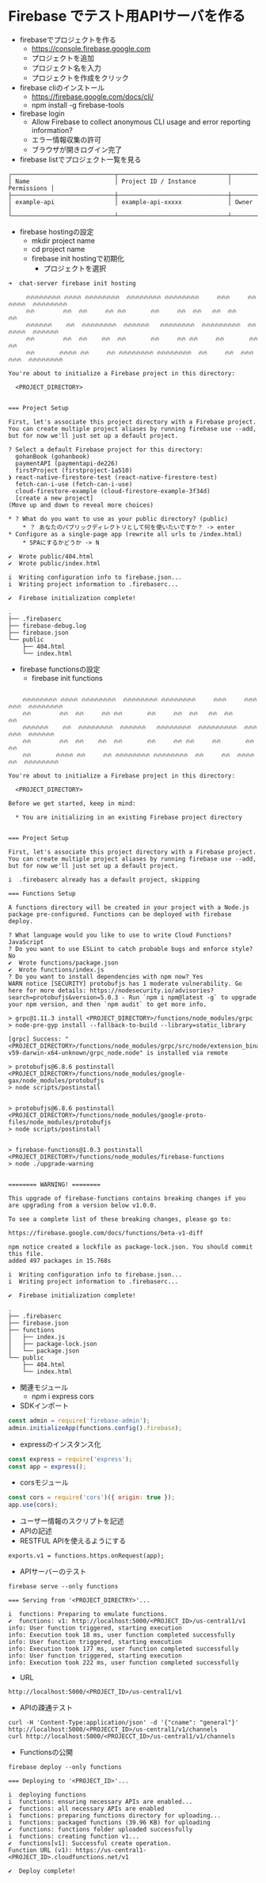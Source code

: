 # Firebase でテスト用APIサーバを作る

* firebaseでプロジェクトを作る
    * https://console.firebase.google.com
    * プロジェクトを追加
    * プロジェクト名を入力
    * プロジェクトを作成をクリック
* firebase cliのインストール
    * https://firebase.google.com/docs/cli/
    * npm install -g firebase-tools
* firebase login
    * Allow Firebase to collect anonymous CLI usage and error reporting information?
    * エラー情報収集の許可
    * ブラウザが開きログイン完了
* firebase listでプロジェクト一覧を見る
```
┌─────────────────────────────┬───────────────────────────────┬─────────────┐
│ Name                        │ Project ID / Instance         │ Permissions │
├─────────────────────────────┼───────────────────────────────┼─────────────┤
│ example-api                 │ example-api-xxxxx             │ Owner       │
└─────────────────────────────┴───────────────────────────────┴─────────────┘
```
* firebase hostingの設定
    * mkdir project name
    * cd project name
    * firebase init hostingで初期化
        * プロジェクトを選択
```
➜  chat-server firebase init hosting

     🔥🔥🔥🔥🔥🔥🔥🔥 🔥🔥🔥🔥 🔥🔥🔥🔥🔥🔥🔥🔥  🔥🔥🔥🔥🔥🔥🔥🔥 🔥🔥🔥🔥🔥🔥🔥🔥     🔥🔥🔥     🔥🔥🔥🔥🔥🔥  🔥🔥🔥🔥🔥🔥🔥🔥
     🔥🔥        🔥🔥  🔥🔥     🔥🔥 🔥🔥       🔥🔥     🔥🔥  🔥🔥   🔥🔥  🔥🔥       🔥🔥
     🔥🔥🔥🔥🔥🔥    🔥🔥  🔥🔥🔥🔥🔥🔥🔥🔥  🔥🔥🔥🔥🔥🔥   🔥🔥🔥🔥🔥🔥🔥🔥  🔥🔥🔥🔥🔥🔥🔥🔥🔥  🔥🔥🔥🔥🔥🔥  🔥🔥🔥🔥🔥🔥
     🔥🔥        🔥🔥  🔥🔥    🔥🔥  🔥🔥       🔥🔥     🔥🔥 🔥🔥     🔥🔥       🔥🔥 🔥🔥
     🔥🔥       🔥🔥🔥🔥 🔥🔥     🔥🔥 🔥🔥🔥🔥🔥🔥🔥🔥 🔥🔥🔥🔥🔥🔥🔥🔥  🔥🔥     🔥🔥  🔥🔥🔥🔥🔥🔥  🔥🔥🔥🔥🔥🔥🔥🔥

You're about to initialize a Firebase project in this directory:

  <PROJECT_DIRECTORY>


=== Project Setup

First, let's associate this project directory with a Firebase project.
You can create multiple project aliases by running firebase use --add,
but for now we'll just set up a default project.

? Select a default Firebase project for this directory:
  gohanBook (gohanbook)
  paymentAPI (paymentapi-de226)
  firstProject (firstproject-1a510)
❯ react-native-firestore-test (react-native-firestore-test)
  fetch-can-i-use (fetch-can-i-use)
  cloud-firestore-example (cloud-firestore-example-3f34d)
  [create a new project]
(Move up and down to reveal more choices)
```
    * ? What do you want to use as your public directory? (public)
        * ？ あなたのパブリックディレクトリとして何を使いたいですか？ -> enter
    * Configure as a single-page app (rewrite all urls to /index.html)
        * SPAにするかどうか -> N
```
✔  Wrote public/404.html
✔  Wrote public/index.html

i  Writing configuration info to firebase.json...
i  Writing project information to .firebaserc...

✔  Firebase initialization complete!
```

```
.
├── .firebaserc
├── firebase-debug.log
├── firebase.json
└── public
    ├── 404.html
    └── index.html
```


* firebase functionsの設定
    * firebase init functions

```

    🔥🔥🔥🔥🔥🔥🔥🔥 🔥🔥🔥🔥 🔥🔥🔥🔥🔥🔥🔥🔥  🔥🔥🔥🔥🔥🔥🔥🔥 🔥🔥🔥🔥🔥🔥🔥🔥     🔥🔥🔥     🔥🔥🔥🔥🔥🔥  🔥🔥🔥🔥🔥🔥🔥🔥
    🔥🔥        🔥🔥  🔥🔥     🔥🔥 🔥🔥       🔥🔥     🔥🔥  🔥🔥   🔥🔥  🔥🔥       🔥🔥
    🔥🔥🔥🔥🔥🔥    🔥🔥  🔥🔥🔥🔥🔥🔥🔥🔥  🔥🔥🔥🔥🔥🔥   🔥🔥🔥🔥🔥🔥🔥🔥  🔥🔥🔥🔥🔥🔥🔥🔥🔥  🔥🔥🔥🔥🔥🔥  🔥🔥🔥🔥🔥🔥
    🔥🔥        🔥🔥  🔥🔥    🔥🔥  🔥🔥       🔥🔥     🔥🔥 🔥🔥     🔥🔥       🔥🔥 🔥🔥
    🔥🔥       🔥🔥🔥🔥 🔥🔥     🔥🔥 🔥🔥🔥🔥🔥🔥🔥🔥 🔥🔥🔥🔥🔥🔥🔥🔥  🔥🔥     🔥🔥  🔥🔥🔥🔥🔥🔥  🔥🔥🔥🔥🔥🔥🔥🔥

You're about to initialize a Firebase project in this directory:

  <PROJECT_DIRECTORY>

Before we get started, keep in mind:

  * You are initializing in an existing Firebase project directory


=== Project Setup

First, let's associate this project directory with a Firebase project.
You can create multiple project aliases by running firebase use --add,
but for now we'll just set up a default project.

i  .firebaserc already has a default project, skipping

=== Functions Setup

A functions directory will be created in your project with a Node.js
package pre-configured. Functions can be deployed with firebase deploy.

? What language would you like to use to write Cloud Functions? JavaScript
? Do you want to use ESLint to catch probable bugs and enforce style? No
✔  Wrote functions/package.json
✔  Wrote functions/index.js
? Do you want to install dependencies with npm now? Yes
WARN notice [SECURITY] protobufjs has 1 moderate vulnerability. Go here for more details: https://nodesecurity.io/advisories?search=protobufjs&version=5.0.3 - Run `npm i npm@latest -g` to upgrade your npm version, and then `npm audit` to get more info.

> grpc@1.11.3 install <PROJECT_DIRECTORY>/functions/node_modules/grpc
> node-pre-gyp install --fallback-to-build --library=static_library

[grpc] Success: "<PROJECT_DIRECTORY>/functions/node_modules/grpc/src/node/extension_binary/node-v59-darwin-x64-unknown/grpc_node.node" is installed via remote

> protobufjs@6.8.6 postinstall <PROJECT_DIRECTORY>/functions/node_modules/google-gax/node_modules/protobufjs
> node scripts/postinstall


> protobufjs@6.8.6 postinstall <PROJECT_DIRECTORY>/functions/node_modules/google-proto-files/node_modules/protobufjs
> node scripts/postinstall


> firebase-functions@1.0.3 postinstall <PROJECT_DIRECTORY>/functions/node_modules/firebase-functions
> node ./upgrade-warning


======== WARNING! ========

This upgrade of firebase-functions contains breaking changes if you are upgrading from a version below v1.0.0.

To see a complete list of these breaking changes, please go to:

https://firebase.google.com/docs/functions/beta-v1-diff

npm notice created a lockfile as package-lock.json. You should commit this file.
added 497 packages in 15.768s

i  Writing configuration info to firebase.json...
i  Writing project information to .firebaserc...

✔  Firebase initialization complete!
```

```
.
├── .firebaserc
├── firebase.json
├── functions
│   ├── index.js
│   ├── package-lock.json
│   └── package.json
└── public
    ├── 404.html
    └── index.html
```

* 関連モジュール
    * npm i express cors
* SDKインポート

```js:/functions/index.js
const admin = require('firebase-admin');
admin.initializeApp(functions.config().firebase);
```

* expressのインスタンス化

```js:/functions/index.js
const express = require('express');
const app = express();
```

* corsモジュール

```js:/functions/index.js
const cors = require('cors')({ origin: true });
app.use(cors);
```

* ユーザー情報のスクリプトを記述
* APIの記述
* RESTFUL APIを使えるようにする
```
exports.v1 = functions.https.onRequest(app);
```
* APIサーバーのテスト
```
firebase serve --only functions

=== Serving from '<PROJECT_DIRECTRY>'...

i  functions: Preparing to emulate functions.
✔  functions: v1: http://localhost:5000/<PROJECT_ID>/us-central1/v1
info: User function triggered, starting execution
info: Execution took 18 ms, user function completed successfully
info: User function triggered, starting execution
info: Execution took 177 ms, user function completed successfully
info: User function triggered, starting execution
info: Execution took 222 ms, user function completed successfully
```
* URL
```
http://localhost:5000/<PROJECT_ID>/us-central1/v1
```
* APIの疎通テスト
```
curl -H 'Content-Type:application/json' -d '{"cname": "general"}' http://localhost:5000/<PROJECCT_ID>/us-central1/v1/channels
curl http://localhost:5000/<PROJECCT_ID>/us-central1/v1/channels
```
* Functionsの公開
```
firebase deploy --only functions

=== Deploying to '<PROJECT_ID>'...

i  deploying functions
i  functions: ensuring necessary APIs are enabled...
✔  functions: all necessary APIs are enabled
i  functions: preparing functions directory for uploading...
i  functions: packaged functions (39.96 KB) for uploading
✔  functions: functions folder uploaded successfully
i  functions: creating function v1...
✔  functions[v1]: Successful create operation.
Function URL (v1): https://us-central1-<PROJECT_ID>.cloudfunctions.net/v1

✔  Deploy complete!
```








